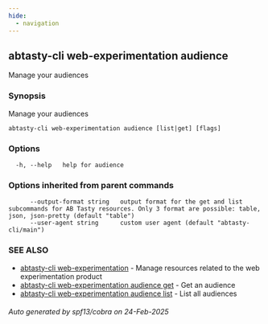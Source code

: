 ```yaml
---
hide:
  - navigation
---
```

## abtasty-cli web-experimentation audience

Manage your audiences

### Synopsis

Manage your audiences

```
abtasty-cli web-experimentation audience [list|get] [flags]
```

### Options

```
  -h, --help   help for audience
```

### Options inherited from parent commands

```
      --output-format string   output format for the get and list subcommands for AB Tasty resources. Only 3 format are possible: table, json, json-pretty (default "table")
      --user-agent string      custom user agent (default "abtasty-cli/main")
```

### SEE ALSO

* [abtasty-cli web-experimentation](abtasty-cli_web-experimentation.md)	 - Manage resources related to the web experimentation product
* [abtasty-cli web-experimentation audience get](abtasty-cli_web-experimentation_audience_get.md)	 - Get an audience
* [abtasty-cli web-experimentation audience list](abtasty-cli_web-experimentation_audience_list.md)	 - List all audiences

###### Auto generated by spf13/cobra on 24-Feb-2025

